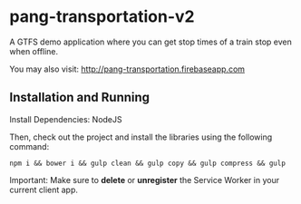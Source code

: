 # pang-transportation-v2
A GTFS demo application where you can get stop times of a train stop even when offline.

You may also visit:
http://pang-transportation.firebaseapp.com

## Installation and Running
Install Dependencies: NodeJS

Then, check out the project and install the libraries using the following command:

    npm i && bower i && gulp clean && gulp copy && gulp compress && gulp


Important: Make sure to **delete** or **unregister** the Service Worker in your current client app.
